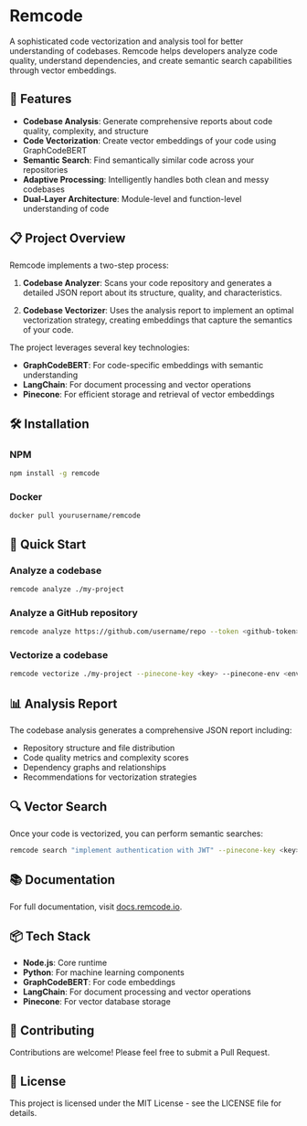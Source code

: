 # Remcode

A sophisticated code vectorization and analysis tool for better understanding of codebases. Remcode helps developers analyze code quality, understand dependencies, and create semantic search capabilities through vector embeddings.

## 🚀 Features

- **Codebase Analysis**: Generate comprehensive reports about code quality, complexity, and structure
- **Code Vectorization**: Create vector embeddings of your code using GraphCodeBERT
- **Semantic Search**: Find semantically similar code across your repositories
- **Adaptive Processing**: Intelligently handles both clean and messy codebases
- **Dual-Layer Architecture**: Module-level and function-level understanding of code

## 📋 Project Overview

Remcode implements a two-step process:

1. **Codebase Analyzer**: Scans your code repository and generates a detailed JSON report about its structure, quality, and characteristics.

2. **Codebase Vectorizer**: Uses the analysis report to implement an optimal vectorization strategy, creating embeddings that capture the semantics of your code.

The project leverages several key technologies:
- **GraphCodeBERT**: For code-specific embeddings with semantic understanding
- **LangChain**: For document processing and vector operations
- **Pinecone**: For efficient storage and retrieval of vector embeddings

## 🛠️ Installation

### NPM

```bash
npm install -g remcode
```

### Docker

```bash
docker pull yourusername/remcode
```

## 🏁 Quick Start

### Analyze a codebase

```bash
remcode analyze ./my-project
```

### Analyze a GitHub repository

```bash
remcode analyze https://github.com/username/repo --token <github-token>
```

### Vectorize a codebase

```bash
remcode vectorize ./my-project --pinecone-key <key> --pinecone-env <env>
```

## 📊 Analysis Report

The codebase analysis generates a comprehensive JSON report including:

- Repository structure and file distribution
- Code quality metrics and complexity scores
- Dependency graphs and relationships
- Recommendations for vectorization strategies

## 🔍 Vector Search

Once your code is vectorized, you can perform semantic searches:

```bash
remcode search "implement authentication with JWT" --pinecone-key <key> --pinecone-env <env>
```

## 📚 Documentation

For full documentation, visit [docs.remcode.io](https://docs.remcode.io).

## 📦 Tech Stack

- **Node.js**: Core runtime
- **Python**: For machine learning components
- **GraphCodeBERT**: For code embeddings
- **LangChain**: For document processing and vector operations
- **Pinecone**: For vector database storage

## 🤝 Contributing

Contributions are welcome! Please feel free to submit a Pull Request.

## 📄 License

This project is licensed under the MIT License - see the LICENSE file for details.
